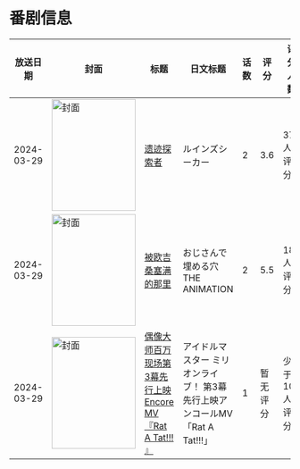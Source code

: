 # 番剧信息

|放送日期|封面|标题|日文标题|话数|评分|评分人数|
|---|---|---|---|---|---|---|
|2024-03-29|<img src="/img/no_icon_subject.png" alt="封面" style="width:150px;height:200px;object-fit:cover;">|[遗迹探索者](https://bangumi.tv/subject/472364)|ルインズシーカー|2|3.6|37人评分|
|2024-03-29|<img src="/img/no_icon_subject.png" alt="封面" style="width:150px;height:200px;object-fit:cover;">|[被欧吉桑塞满的那里](https://bangumi.tv/subject/472456)|おじさんで埋める穴 THE ANIMATION|2|5.5|180人评分|
|2024-03-29|<img src="//lain.bgm.tv/pic/cover/c/cc/f6/531640_X2k2l.jpg" alt="封面" style="width:150px;height:200px;object-fit:cover;">|[偶像大师百万现场第3幕先行上映 Encore MV『Rat A Tat!!! 』](https://bangumi.tv/subject/531640)|アイドルマスター ミリオンライブ！ 第3幕先行上映アンコールMV「Rat A Tat!!!」|1|暂无评分|少于10人评分|
